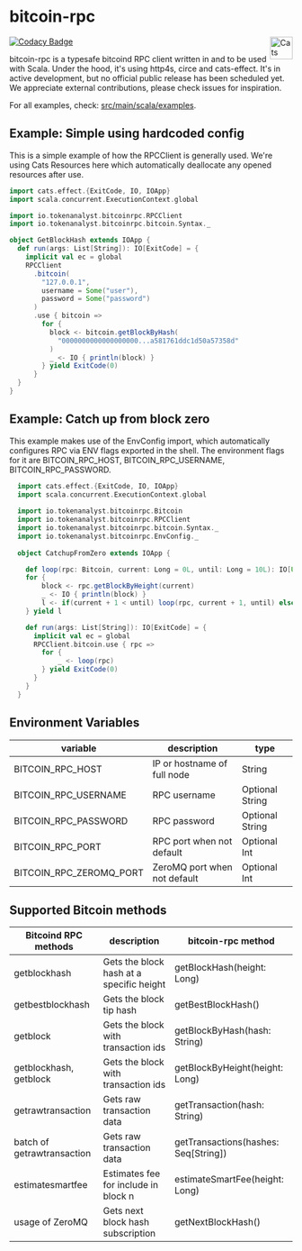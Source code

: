 # bitcoin-rpc
[![Codacy Badge](https://api.codacy.com/project/badge/Grade/202ed1ef51524b749560c0ffd78400f7)](https://www.codacy.com/manual/tokenanalyst/bitcoin-rpc?utm_source=github.com&amp;utm_medium=referral&amp;utm_content=tokenanalyst/bitcoin-rpc&amp;utm_campaign=Badge_Grade)
<img src="https://typelevel.org/cats/img/cats-badge.svg" height="40px" align="right" alt="Cats friendly" /></a>


bitcoin-rpc is a typesafe bitcoind RPC client written in and to be used with Scala. Under the hood, it's using http4s, circe and cats-effect. It's in active development, but no official public release has been scheduled yet. We appreciate external contributions, please check issues for inspiration. 

For all examples, check: [src/main/scala/examples](https://github.com/tokenanalyst/bitcoin-rpc/tree/master/src/main/scala/examples).

## Example: Simple using hardcoded config

This is a simple example of how the RPCClient is generally used. We're using Cats Resources here which automatically deallocate any opened resources after use.

```scala
import cats.effect.{ExitCode, IO, IOApp}
import scala.concurrent.ExecutionContext.global

import io.tokenanalyst.bitcoinrpc.RPCClient
import io.tokenanalyst.bitcoinrpc.bitcoin.Syntax._

object GetBlockHash extends IOApp {
  def run(args: List[String]): IO[ExitCode] = {
    implicit val ec = global
    RPCClient
      .bitcoin(
        "127.0.0.1",
        username = Some("user"),
        password = Some("password")
      )
      .use { bitcoin =>
        for {
          block <- bitcoin.getBlockByHash(
            "0000000000000000000...a581761ddc1d50a57358d"
          )
          _ <- IO { println(block) }
        } yield ExitCode(0)
      }
  }
}
```

## Example: Catch up from block zero

This example makes use of the EnvConfig import, which automatically configures RPC via ENV flags exported in the shell. The environment flags for it are BITCOIN_RPC_HOST, BITCOIN_RPC_USERNAME, BITCOIN_RPC_PASSWORD.

```scala
  import cats.effect.{ExitCode, IO, IOApp}
  import scala.concurrent.ExecutionContext.global
 
  import io.tokenanalyst.bitcoinrpc.Bitcoin
  import io.tokenanalyst.bitcoinrpc.RPCClient
  import io.tokenanalyst.bitcoinrpc.bitcoin.Syntax._
  import io.tokenanalyst.bitcoinrpc.EnvConfig._
  
  object CatchupFromZero extends IOApp {

    def loop(rpc: Bitcoin, current: Long = 0L, until: Long = 10L): IO[Unit] = 
    for {
        block <- rpc.getBlockByHeight(current)
        _ <- IO { println(block) }  
        l <- if(current + 1 < until) loop(rpc, current + 1, until) else IO.unit
    } yield l

    def run(args: List[String]): IO[ExitCode] = {
      implicit val ec = global
      RPCClient.bitcoin.use { rpc =>
        for {
            _ <- loop(rpc)
        } yield ExitCode(0)
      }
    }
  }
```

## Environment Variables

| variable  | description  | type |
|---|---|---|
| BITCOIN_RPC_HOST  | IP or hostname of full node | String |
| BITCOIN_RPC_USERNAME  | RPC username | Optional String |
| BITCOIN_RPC_PASSWORD  | RPC password | Optional String |
| BITCOIN_RPC_PORT  | RPC port when not default | Optional Int |
| BITCOIN_RPC_ZEROMQ_PORT  | ZeroMQ port when not default | Optional Int |

## Supported Bitcoin methods

| Bitcoind RPC methods  | description  |  bitcoin-rpc method |
|---|---|---|
| getblockhash  | Gets the block hash at a specific height  |  getBlockHash(height: Long) |
| getbestblockhash  |  Gets the block tip hash | getBestBlockHash()  |
| getblock  | Gets the block with transaction ids  | getBlockByHash(hash: String) |
| getblockhash, getblock  | Gets the block with transaction ids  |  getBlockByHeight(height: Long) |
| getrawtransaction | Gets raw transaction data | getTransaction(hash: String) |
| batch of getrawtransaction | Gets raw transaction data | getTransactions(hashes: Seq[String]) |
| estimatesmartfee | Estimates fee for include in block n | estimateSmartFee(height: Long) |
| usage of ZeroMQ | Gets next block hash subscription | getNextBlockHash() |
